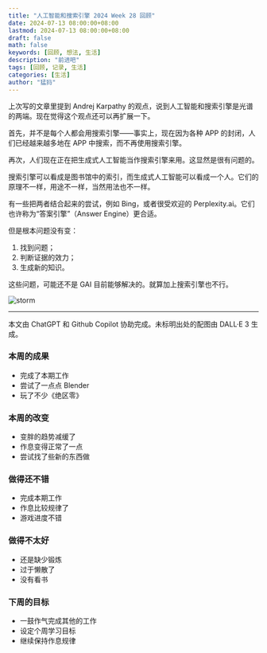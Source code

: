 ```yaml
---
title: "人工智能和搜索引擎 2024 Week 28 回顾"
date: 2024-07-13 08:00:00+08:00
lastmod: 2024-07-13 08:00:00+08:00
draft: false
math: false
keywords: [回顾, 想法, 生活]
description: "前进吧"
tags: [回顾, 记录, 生活]
categories: [生活]
author: "猛犸"
---
```


上次写的文章里提到 Andrej Karpathy 的观点，说到人工智能和搜索引擎是光谱的两端。现在觉得这个观点还可以再扩展一下。

首先，并不是每个人都会用搜索引擎——事实上，现在因为各种 APP 的封闭，人们已经越来越多地在 APP 中搜索，而不再使用搜索引擎。

再次，人们现在正在把生成式人工智能当作搜索引擎来用。这显然是很有问题的。

搜索引擎可以看成是图书馆中的索引，而生成式人工智能可以看成一个人。它们的原理不一样，用途不一样，当然用法也不一样。

有一些把两者结合起来的尝试，例如 Bing，或者很受欢迎的 Perplexity.ai。它们也许称为“答案引擎”（Answer Engine）更合适。

但是根本问题没有变：

1. 找到问题；
2. 判断证据的效力；
3. 生成新的知识。

这些问题，可能还不是 GAI 目前能够解决的。就算加上搜索引擎也不行。

![storm](https://1-1256632535.cos.ap-beijing.myqcloud.com/img/storm.webp)

---

本文由 ChatGPT 和 Github Copilot 协助完成。未标明出处的配图由 DALL·E 3 生成。

### 本周的成果

- 完成了本期工作
- 尝试了一点点 Blender
- 玩了不少《绝区零》

### 本周的改变

- 变胖的趋势减缓了
- 作息变得正常了一点
- 尝试找了些新的东西做

### 做得还不错

- 完成本期工作
- 作息比较规律了
- 游戏进度不错

### 做得不太好

- 还是缺少锻炼
- 过于懒散了
- 没有看书

### 下周的目标

- 一鼓作气完成其他的工作
- 设定个周学习目标
- 继续保持作息规律

